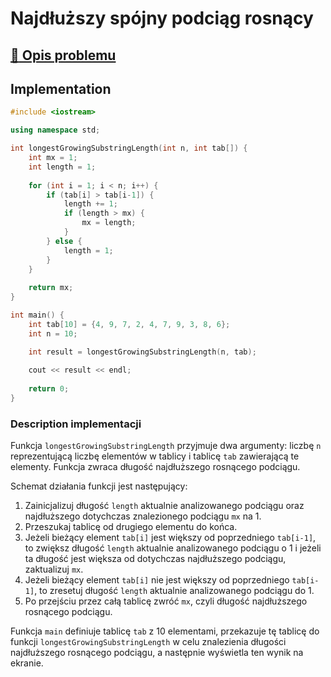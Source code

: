 # Najdłuższy spójny podciąg rosnący

## [:link: Opis problemu](../../../../algorithms/searching/longest-growing-substring.md)

## Implementation

```cpp linenums="1"
#include <iostream>

using namespace std;

int longestGrowingSubstringLength(int n, int tab[]) {
    int mx = 1;
    int length = 1;
    
    for (int i = 1; i < n; i++) {
        if (tab[i] > tab[i-1]) {
            length += 1;
            if (length > mx) {
                mx = length;
            }
        } else {
            length = 1;
        }
    }
    
    return mx;
}

int main() {
    int tab[10] = {4, 9, 7, 2, 4, 7, 9, 3, 8, 6};
    int n = 10;

    int result = longestGrowingSubstringLength(n, tab);
    
    cout << result << endl;
    
    return 0;
}
```

### Description implementacji

Funkcja `longestGrowingSubstringLength` przyjmuje dwa argumenty: liczbę `n` reprezentującą liczbę elementów w tablicy i tablicę `tab` zawierającą te elementy. Funkcja zwraca długość najdłuższego rosnącego podciągu.

Schemat działania funkcji jest następujący:

1. Zainicjalizuj długość `length` aktualnie analizowanego podciągu oraz najdłuższego dotychczas znalezionego podciągu `mx` na $1$.
2. Przeszukaj tablicę od drugiego elementu do końca.
3. Jeżeli bieżący element `tab[i]` jest większy od poprzedniego `tab[i-1]`, to zwiększ długość `length` aktualnie analizowanego podciągu o $1$ i jeżeli ta długość jest większa od dotychczas najdłuższego podciągu, zaktualizuj `mx`.
4. Jeżeli bieżący element `tab[i]` nie jest większy od poprzedniego `tab[i-1]`, to zresetuj długość `length` aktualnie analizowanego podciągu do $1$.
5. Po przejściu przez całą tablicę zwróć `mx`, czyli długość najdłuższego rosnącego podciągu.

Funkcja `main` definiuje tablicę `tab` z $10$ elementami, przekazuje tę tablicę do funkcji `longestGrowingSubstringLength` w celu znalezienia długości najdłuższego rosnącego podciągu, a następnie wyświetla ten wynik na ekranie.
